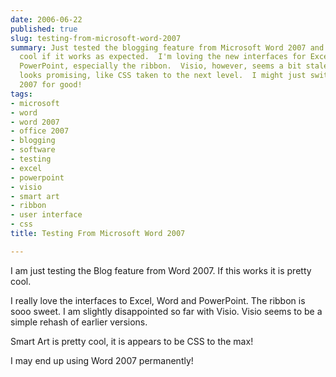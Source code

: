 ```yaml
---
date: 2006-06-22
published: true
slug: testing-from-microsoft-word-2007
summary: Just tested the blogging feature from Microsoft Word 2007 and it's pretty
  cool if it works as expected.  I'm loving the new interfaces for Excel, Word, and
  PowerPoint, especially the ribbon.  Visio, however, seems a bit stale.  Smart Art
  looks promising, like CSS taken to the next level.  I might just switch to Word
  2007 for good!
tags:
- microsoft
- word
- word 2007
- office 2007
- blogging
- software
- testing
- excel
- powerpoint
- visio
- smart art
- ribbon
- user interface
- css
title: Testing From Microsoft Word 2007

---
```

<span><p>I am just testing the Blog feature from Word 2007.  If this works it is pretty cool.</p>
<p>I really love the interfaces to Excel, Word and PowerPoint.  The ribbon is sooo sweet. I am slightly disappointed so far with Visio.  Visio seems to be a simple rehash of earlier versions.</p>
<p>Smart Art is pretty cool, it is appears to be CSS to the max!</p>
<p>I may end up using Word 2007 permanently! </p></span>

